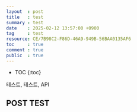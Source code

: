 ```yaml
---
layout  : post
title   : test
summary : test
date    : 2025-02-12 13:57:00 +0900
tag     : test
resource: CE/7B98C2-F86D-46A9-949B-56BAA0135AF6
toc     : true
comment : true
public  : true
---
```

* TOC
{:toc}

테스트, 테스트, API

## POST TEST
